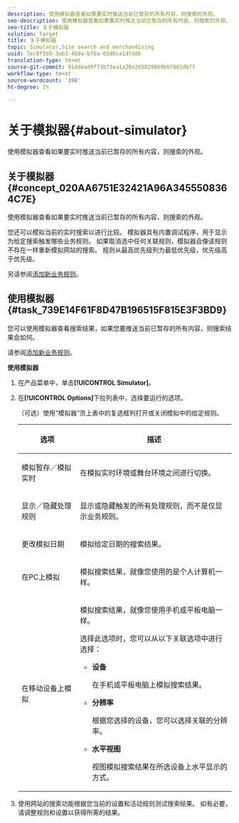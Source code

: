 ```yaml
---
description: 使用模拟器查看如果要实时推送当前已暂存的所有内容，则搜索的外观。
seo-description: 使用模拟器查看如果要实时推送当前已暂存的所有内容，则搜索的外观。
seo-title: 关于模拟器
solution: Target
title: 关于模拟器
topic: Simulator,Site search and merchandising
uuid: 7ec8f5b9-3ab3-4b9a-bf8a-65d0ca1dfddb
translation-type: tm+mt
source-git-commit: 91ddead9f73b73ea1a20e26582998966f801d6ff
workflow-type: tm+mt
source-wordcount: '398'
ht-degree: 1%

---
```



# 关于模拟器{#about-simulator}

使用模拟器查看如果要实时推送当前已暂存的所有内容，则搜索的外观。

## 关于模拟器{#concept_020AA6751E32421A96A3455508364C7E}

使用模拟器查看如果要实时推送当前已暂存的所有内容，则搜索的外观。

您还可以模拟当前的实时搜索以进行比较。 模拟器具有内置调试程序，用于显示为给定搜索触发哪些业务规则。 如果取消选中任何关联规则，模拟器会像该规则不存在一样重新模拟网站的搜索。 规则从最高优先级列为最低优先级，优先级高于优先级。

另请参阅[添加新业务规则](c-about-rules-menu/c-about-business-rules.md#task_BD3B31ED48BB4B1B8F1DCD3BFA2528E7)。

## 使用模拟器{#task_739E14F61F8D47B196515F815E3F3BD9}

您可以使用模拟器查看搜索结果，如果您要推送当前已暂存的所有内容，则搜索结果会如何。

请参阅[添加新业务规则](c-about-rules-menu/c-about-business-rules.md#task_BD3B31ED48BB4B1B8F1DCD3BFA2528E7)。

**使用模拟器**

1. 在产品菜单中，单击&#x200B;**[!UICONTROL Simulator]**。
1. 在&#x200B;**[!UICONTROL Options]**&#x200B;下拉列表中，选择要运行的选项。

   <!-- 
   
   r_simulator_page_options.xml
   
   -->

   （可选）使用“模拟器”页上表中的复选框列打开或关闭模拟中的给定规则。

   <table> 
    <thead> 
      <tr> 
      <th colname="col1" class="entry"> <p>选项 </p> </th> 
      <th colname="col2" class="entry"> <p>描述 </p> </th> 
      </tr> 
    </thead>
    <tbody> 
      <tr> 
      <td colname="col1"> <p><span class="uicontrol">模拟暂存／模拟实时</span> </p> </td> 
      <td colname="col2"> <p>在模拟实时环境或舞台环境之间进行切换。 </p> </td> 
      </tr> 
      <tr> 
      <td colname="col1"> <p><span class="uicontrol">显示／隐藏处理规则</span> </p> </td> 
      <td colname="col2"> <p>显示或隐藏触发的所有处理规则，而不是仅显示业务规则。 </p> </td> 
      </tr> 
      <tr> 
      <td colname="col1"> <p><span class="uicontrol">更改模拟日期</span> </p> </td> 
      <td colname="col2"> <p>模拟给定日期的搜索结果。 </p> </td> 
      </tr> 
      <tr> 
      <td colname="col1"> <p><span class="uicontrol">在PC上模拟</span> </p> </td> 
      <td colname="col2"> <p>模拟搜索结果，就像您使用的是个人计算机一样。 </p> </td> 
      </tr> 
      <tr> 
      <td colname="col1"> <p><span class="uicontrol">在移动设备上模拟</span> </p> </td> 
      <td colname="col2"> <p>模拟搜索结果，就像您使用手机或平板电脑一样。 </p> <p>选择此选项时，您可以从以下关联选项中进行选择： </p> 
        <ul id="ul_2A9901418212486A8EE67A78CB99CBE4"> 
        <li id="li_B210E954DF0D44C397718112C72C2103"> <b><span class="uicontrol">设备</span></b> <p>在手机或平板电脑上模拟搜索结果。 </p> </li> 
        <li id="li_90B64EAA0B57446A90CE22172E703594"> <b><span class="uicontrol">分辨率</span></b> <p>根据您选择的设备，您可以选择关联的分辨率。 </p> </li> 
        <li id="li_042AF9FA3FA846EDB48F7296DB361515"> <b><span class="uicontrol">水平视图</span></b> <p>视图模拟搜索结果在所选设备上水平显示的方式。 </p> </li> 
        </ul> </td> 
      </tr> 
    </tbody> 
    </table>

1. 使用网站的搜索功能根据您当前的设置和活动规则测试搜索结果。 如有必要，请调整规则和设置以获得所需的结果。
